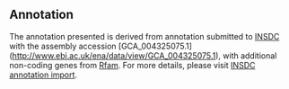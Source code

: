 
Annotation
----------

The annotation presented is derived from annotation submitted to
[INSDC](http://www.insdc.org) with the assembly accession [GCA\_004325075.1]
(http://www.ebi.ac.uk/ena/data/view/GCA_004325075.1),
with additional non-coding genes from
[Rfam](http://rfam.xfam.org/). For more details, please visit [INSDC
annotation import](http://ensemblgenomes.org/info/data/insdc_annotation).
